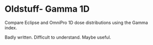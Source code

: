 # Oldstuff- Gamma 1D
Compare Eclipse and OmniPro 1D dose distributions using the Gamma index.

Badly written. Difficult to understand. Maybe useful.

